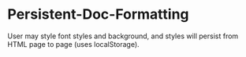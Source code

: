 Persistent-Doc-Formatting
=========================

User may style font styles and background, and styles will persist from HTML page to page (uses localStorage).